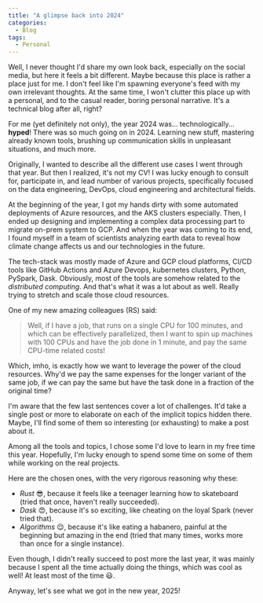 ```yaml
---
title: "A glimpse back into 2024"
categories:
  - Blog
tags:
  - Personal
---
```


Well, I never thought I'd share my own look back, especially on the social media, but here it feels a bit different.
Maybe because this place is rather a place just for me. I don't feel like I'm spawning everyone's feed with my own irrelevant thoughts.
At the same time, I won't clutter this place up with a personal, and to the casual reader, boring personal narrative.
It's a technical blog after all, right?

For me (yet definitely not only), the year 2024 was... technologically... **hyped**!
There was so much going on in 2024. Learning new stuff, mastering already known tools, brushing up communication skills in unpleasant situations, and much more.

Originally, I wanted to describe all the different use cases I went through that year.
But then I realized, it's not my CV!
I was lucky enough to consult for, participate in, and lead number of various projects, specifically focused on the
data engineering, DevOps, cloud engineering and architectural fields.

At the beginning of the year, I got my hands dirty with some automated deployments of Azure resources, and the AKS clusters especially.
Then, I ended up designing and implementing a complex data processing part to migrate on-prem system to GCP.
And when the year was coming to its end, I found myself in a team of scientists analyzing earth data to reveal how climate change affects us and our technologies in the future.

The tech-stack was mostly made of Azure and GCP cloud platforms, CI/CD tools like GitHub Actions and Azure Devops, 
kubernetes clusters, Python, PySpark, Dask. Obviously, most of the tools are somehow related to the _distributed computing_.
And that's what it was a lot about as well. Really trying to stretch and scale those cloud resources.

One of my new amazing colleagues (RS) said:

> Well, if I have a job, that runs on a single CPU for 100 minutes, and which can be effectively parallelized,
> then I want to spin up machines with 100 CPUs and have the job done in 1 minute, and pay the same CPU-time related costs!

Which, imho, is exactly how we want to leverage the power of the cloud resources.
Why'd we pay the same expenses for the longer variant of the same job, if we can pay the same but have the task done in a fraction of the original time?

I'm aware that the few last sentences cover a lot of challenges.
It'd take a single post or more to elaborate on each of the implicit topics hidden there.
Maybe, I'll find some of them so interesting (or exhausting) to make a post about it.

Among all the tools and topics, I chose some I'd love to learn in my free time this year.
Hopefully, I'm lucky enough to spend some time on some of them while working on the real projects.

Here are the chosen ones, with the very rigorous reasoning why these: 
- _Rust_ :sunglasses:, because it feels like a teenager learning how to skateboard (tried that once, haven't really succeeded).
- _Dask_ :heart_eyes:, because it's so exciting, like cheating on the loyal Spark (never tried that).
- _Algorithms_ :relieved:, because it's like eating a habanero, painful at the beginning but amazing in the end (tried that many times, works more than once for a single instance).

Even though, I didn't really succeed to post more the last year, it was mainly because I spent all the time actually doing
the things, which was cool as well! At least most of the time :smiley:. 

Anyway, let's see what we got in the new year, 2025!